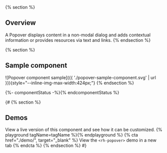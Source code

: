{% section %}
  ## Overview
  A Popover displays content in a non-modal dialog and adds contextual 
  information or provides resources via text and links.
{% endsection %}

{% section %}
  ## Sample component
  ![Popover component sample]({{ './popover-sample-component.svg' 
  | url }}){style="--inline-img-max-width:424px;"}
{% endsection %}

{%- componentStatus -%}{% endcomponentStatus %}

{#
{% section %}
  ## Demos
  View a live version of this component and see how it can be customized.
  {% playground tagName=tagName %}{% endplayground %}
  {% cta href="./demo/", target="_blank" %}
    View the `<rh-popover>` demo in a new tab
  {% endcta %}
{% endsection %}
#}

